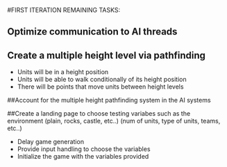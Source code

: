 #FIRST ITERATION REMAINING TASKS:


## Optimize communication to AI threads

## Create a multiple height level via pathfinding
- Units will be in a height position
- Units will be able to walk conditionally of its height position
- There will be points that move units between height levels

##Account for the multiple height pathfinding system in the AI systems


##Create a landing page to choose testing variabes such as the environment (plain, rocks, castle, etc..) (num of units, type of units, teams, etc..)
- Delay game generation
- Provide input handling to choose the variables
- Initialize the game with the variables provided